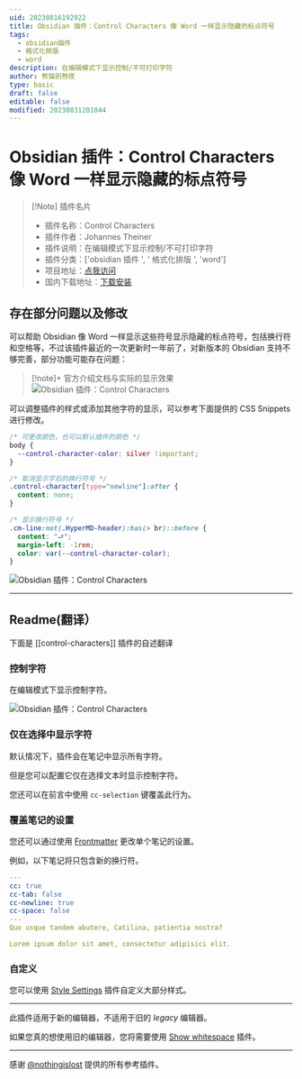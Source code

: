 ```yaml
---
uid: 20230816192922
title: Obsidian 插件：Control Characters 像 Word 一样显示隐藏的标点符号
tags:
  - obsidian插件
  - 格式化排版
  - word
description: 在编辑模式下显示控制/不可打印字符
author: 熊猫别熬夜
type: basic
draft: false
editable: false
modified: 20230831201044
---
```


# Obsidian 插件：Control Characters 像 Word 一样显示隐藏的标点符号

> [!Note] 插件名片
> - 插件名称：Control Characters
> - 插件作者：Johannes Theiner
> - 插件说明：在编辑模式下显示控制/不可打印字符
> - 插件分类：['obsidian 插件 ', ' 格式化排版 ', 'word']
> - 项目地址：[点我访问](https://github.com/joethei/obsidian-control-characters)
> - 国内下载地址：[下载安装](https://pkmer.cn/products/plugin/pluginMarket/?control-characters)

## 存在部分问题以及修改

可以帮助 Obsidian 像 Word 一样显示这些符号显示隐藏的标点符号，包括换行符和空格等，不过该插件最近的一次更新时一年前了，对新版本的 Obsidian 支持不够完善，部分功能可能存在问题：

> [!note]+ 官方介绍文档与实际的显示效果
> ![Obsidian 插件：Control Characters](https://cdn.pkmer.cn/images/202309052127458.png!pkmer)

可以调整插件的样式或添加其他字符的显示，可以参考下面提供的 CSS Snippets 进行修改。

```css
/* 可更改颜色，也可以默认插件的颜色 */
body {
  --control-character-color: silver !important;
}

/* 取消显示字后的换行符号 */
.control-character[type="newline"]:after {
  content: none;
}

/* 显示换行符号 */
.cm-line:not(.HyperMD-header):has(> br)::before {
  content: "⮐";
  margin-left: -1rem;
  color: var(--control-character-color);
}
```

![Obsidian 插件：Control Characters](https://cdn.pkmer.cn/images/202309052127040.png!pkmer)

---

## Readme(翻译）

下面是 [[control-characters]] 插件的自述翻译

### 控制字符

在编辑模式下显示控制字符。

![Obsidian 插件：Control Characters](https://cdn.pkmer.cn/images/202309052129901.png!pkmer)

### 仅在选择中显示字符

默认情况下，插件会在笔记中显示所有字符。

但是您可以配置它仅在选择文本时显示控制字符。

您还可以在前言中使用 `cc-selection` 键覆盖此行为。

### 覆盖笔记的设置

您还可以通过使用 [Frontmatter](https://help.obsidian.md/Advanced+topics/YAML+front+matter) 更改单个笔记的设置。

例如，以下笔记将只包含新的换行符。

```yaml
---
cc: true
cc-tab: false
cc-newline: true
cc-space: false
---
Quo usque tandem abutere, Catilina, patientia nostra?

Lorem ipsum dolor sit amet, consectetur adipisici elit.
```

### 自定义

您可以使用 [Style Settings](https://github.com/mgmeyers/obsidian-style-settings) 插件自定义大部分样式。

---

此插件适用于新的编辑器，不适用于旧的 _legacy_ 编辑器。

如果您真的想使用旧的编辑器，您将需要使用 [Show whitespace](https://github.com/deathau/cm-show-whitespace-obsidian) 插件。

---

感谢 [@nothingislost](https://github.com/nothingislost) 提供的所有参考插件。
